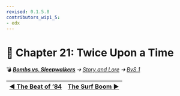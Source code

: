 ```yaml
---
revised: 0.1.5.8
contributors_wip1_5:
- edx
---
```


# 📄 Chapter 21: Twice Upon a Time

💣 ***[Bombs vs. Sleepwalkers](/README.md)** ➔ [Story and Lore](/story/readme.md) ➔ [BvS 1](/story/bvs1/readme.md)*

| [◀️ The Beat of ’84](/story/bvs1/20_the_beat_of_84.md) | [The Surf Boom ▶️](/story/bvs1/22_the_surf_boom.md) |
| --: | :-- |

